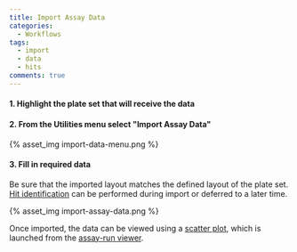 ```yaml
---
title: Import Assay Data
categories:
  - Workflows
tags:
  - import
  - data
  - hits
comments: true
---
```



#### 1. Highlight the plate set that will receive the data

#### 2. From the Utilities menu select "Import Assay Data"

{% asset_img import-data-menu.png %}

#### 3.  Fill in required data

Be sure that the imported layout matches the defined layout of the plate set.  [Hit identification](/software/hitidentification) can be performed during import or deferred to a later time. 

{% asset_img import-assay-data.png %}

Once imported, the data can be viewed using a [scatter plot](/software/scatterplotviewer), which is launched from the [assay-run viewer](/software/assayrunviewer).
